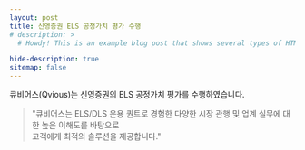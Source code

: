 ```yaml
---
layout: post
title: 신영증권 ELS 공정가치 평가 수행
# description: >
  # Howdy! This is an example blog post that shows several types of HTML content supported in this theme.

hide-description: true
sitemap: false
---
```


큐비어스(Qvious)는 신영증권의 ELS 공정가치 평가를 수행하였습니다. <br>

> "큐비어스는 ELS/DLS 운용 퀀트로 경험한 다양한 시장 관행 및 업계 실무에 대한 높은 이해도를 바탕으로 <br>
> 고객에게 최적의 솔루션을 제공합니다."
